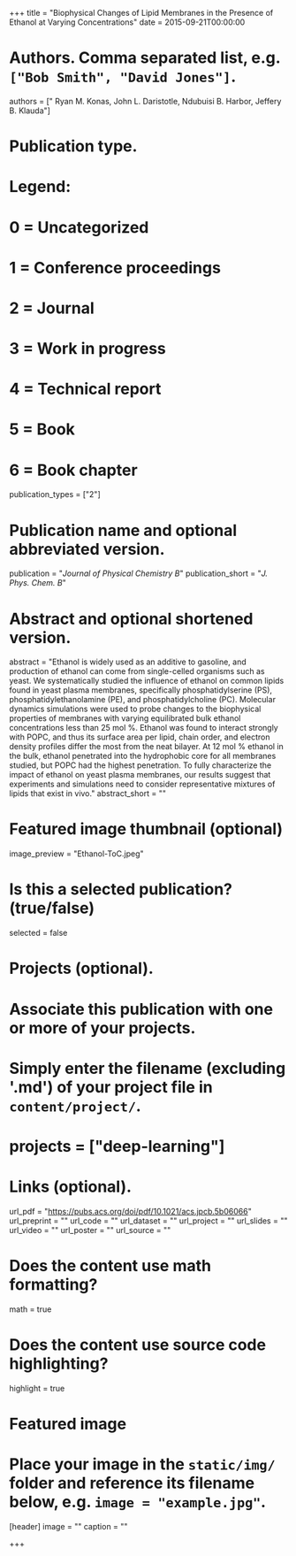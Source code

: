 +++
title = "Biophysical Changes of Lipid Membranes in the Presence of Ethanol at Varying Concentrations"
date = 2015-09-21T00:00:00

# Authors. Comma separated list, e.g. `["Bob Smith", "David Jones"]`.
authors = [" Ryan M. Konas, John L. Daristotle, Ndubuisi B. Harbor, Jeffery B. Klauda"]

# Publication type.
# Legend:
# 0 = Uncategorized
# 1 = Conference proceedings
# 2 = Journal
# 3 = Work in progress
# 4 = Technical report
# 5 = Book
# 6 = Book chapter
publication_types = ["2"]

# Publication name and optional abbreviated version.
publication = "*Journal of Physical Chemistry B*"
publication_short = "*J. Phys. Chem. B*"

# Abstract and optional shortened version.
abstract = "Ethanol is widely used as an additive to gasoline, and production of ethanol can come from single-celled organisms such as yeast. We systematically studied the influence of ethanol on common lipids found in yeast plasma membranes, specifically phosphatidylserine (PS), phosphatidylethanolamine (PE), and phosphatidylcholine (PC). Molecular dynamics simulations were used to probe changes to the biophysical properties of membranes with varying equilibrated bulk ethanol concentrations less than 25 mol %. Ethanol was found to interact strongly with POPC, and thus its surface area per lipid, chain order, and electron density profiles differ the most from the neat bilayer. At 12 mol % ethanol in the bulk, ethanol penetrated into the hydrophobic core for all membranes studied, but POPC had the highest penetration. To fully characterize the impact of ethanol on yeast plasma membranes, our results suggest that experiments and simulations need to consider representative mixtures of lipids that exist in vivo."
abstract_short = ""

# Featured image thumbnail (optional)
image_preview = "Ethanol-ToC.jpeg"

# Is this a selected publication? (true/false)
selected = false

# Projects (optional).
#   Associate this publication with one or more of your projects.
#   Simply enter the filename (excluding '.md') of your project file in `content/project/`.
#  projects = ["deep-learning"]

# Links (optional).
url_pdf = "https://pubs.acs.org/doi/pdf/10.1021/acs.jpcb.5b06066"
url_preprint = ""
url_code = ""
url_dataset = ""
url_project = ""
url_slides = ""
url_video = ""
url_poster = ""
url_source = ""

# Does the content use math formatting?
math = true

# Does the content use source code highlighting?
highlight = true

# Featured image
# Place your image in the `static/img/` folder and reference its filename below, e.g. `image = "example.jpg"`.
[header]
image = ""
caption = ""

+++